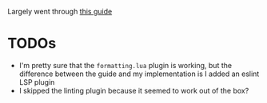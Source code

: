 Largely went through [this guide](https://www.josean.com/posts/how-to-setup-neovim-2024)

# TODOs
- I'm pretty sure that the `formatting.lua` plugin is working, but the difference between the guide and my implementation is I added an eslint LSP plugin
- I skipped the linting plugin because it seemed to work out of the box?
